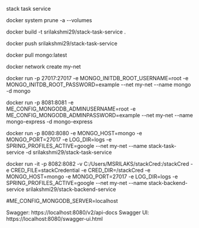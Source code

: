 stack task service

docker system prune -a --volumes

docker build -t srilakshmi29/stack-task-service .

docker push srilakshmi29/stack-task-service

docker pull mongo:latest

docker network create my-net

docker run -p 27017:27017 -e MONGO_INITDB_ROOT_USERNAME=root -e MONGO_INITDB_ROOT_PASSWORD=example  --net my-net --name mongo -d mongo

docker run -p 8081:8081 -e ME_CONFIG_MONGODB_ADMINUSERNAME=root -e ME_CONFIG_MONGODB_ADMINPASSWORD=example  --net my-net --name mongo-express -d mongo-express

docker run -p 8080:8080 -e MONGO_HOST=mongo -e MONGO_PORT=27017 -e LOG_DIR=logs -e SPRING_PROFILES_ACTIVE=google --net my-net --name stack-task-service -d srilakshmi29/stack-task-service

docker run -it -p 8082:8082 -v C:/Users/MSRILAKS/stackCred:/stackCred -e CRED_FILE=stackCredential -e CRED_DIR=/stackCred  -e MONGO_HOST=mongo -e MONGO_PORT=27017 -e LOG_DIR=logs -e SPRING_PROFILES_ACTIVE=google --net my-net --name stack-backend-service  srilakshmi29/stack-backend-service


#ME_CONFIG_MONGODB_SERVER=localhost

Swagger: https://localhost:8080/v2/api-docs
Swagger UI: https://localhost:8080/swagger-ui.html